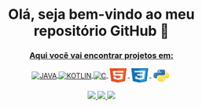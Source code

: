

<div align="center">
  <h1>Olá, seja bem-vindo ao meu repositório GitHub 👋</h1>
  <a href="https://github.com/VictorSilva13">    
</div>

<div style="display: inline_block" align="center">
  <h3>Aqui você vai encontrar projetos em:</h3>
  <img align="center" alt="JAVA" height="30" width="40" src="https://cdn.jsdelivr.net/gh/devicons/devicon/icons/java/java-original.svg">
  <img align="center" alt="KOTLIN" height="30" width="40" src="https://cdn.jsdelivr.net/gh/devicons/devicon/icons/kotlin/kotlin-original.svg">
  <img align="center" alt="C" height="30" width="40" src="https://cdn.jsdelivr.net/gh/devicons/devicon/icons/c/c-original.svg">
  <img align="center" alt="HTML" height="30" width="40" src="https://raw.githubusercontent.com/devicons/devicon/master/icons/html5/html5-original.svg">
  <img align="center" alt="CSS" height="30" width="40" src="https://raw.githubusercontent.com/devicons/devicon/master/icons/css3/css3-original.svg">
  <img align="center" alt="Python" height="30" width="40" src="https://raw.githubusercontent.com/devicons/devicon/master/icons/python/python-original.svg">

</div>
  
<br>
  
<div align = "center">
  <a href = "mailto:augusto13victor@outlook.com">
    <img src="https://img.shields.io/badge/-Gmail-%23333?style=for-the-badge&logo=gmail&logoColor=white" target="_blank">
  </a>

  <a href="https://www.linkedin.com/in/victor-augusto-monteiro-e-silva-99a6011b8/" target="_blank">
    <img src="https://img.shields.io/badge/-LinkedIn-%230077B5?style=for-the-badge&logo=linkedin&logoColor=white" target="_blank">
  </a>
  
  <a href="https://instagram.com/victor_augusto.13" target="_blank">
    <img src="https://img.shields.io/badge/-Instagram-191970?style=for-the-badge&logo=instagram&logoColor=white" target="_blank">
  </a>
  
</div>
